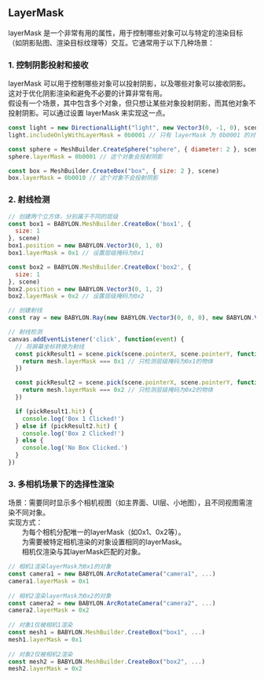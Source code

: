 ## LayerMask

layerMask 是一个非常有用的属性，用于控制哪些对象可以与特定的渲染目标（如阴影贴图、渲染目标纹理等）交互。它通常用于以下几种场景：   

### 1. 控制阴影投射和接收      
layerMask 可以用于控制哪些对象可以投射阴影，以及哪些对象可以接收阴影。这对于优化阴影渲染和避免不必要的计算非常有用。    
假设有一个场景，其中包含多个对象，但只想让某些对象投射阴影，而其他对象不投射阴影。可以通过设置 layerMask 来实现这一点。    
```javascript
const light = new DirectionalLight("light", new Vector3(0, -1, 0), scene)
light.includeOnlyWithLayerMask = 0b0001 // 只有 layerMask 为 0b0001 的对象会投射阴影

const sphere = MeshBuilder.CreateSphere("sphere", { diameter: 2 }, scene)
sphere.layerMask = 0b0001 // 这个对象会投射阴影

const box = MeshBuilder.CreateBox("box", { size: 2 }, scene)
box.layerMask = 0b0010 // 这个对象不会投射阴影
```

### 2. 射线检测

```javascript
// 创建两个立方体，分别属于不同的层级
const box1 = BABYLON.MeshBuilder.CreateBox('box1', {
  size: 1
}, scene)
box1.position = new BABYLON.Vector3(0, 1, 0)
box1.layerMask = 0x1 // 设置层级掩码为0x1

const box2 = BABYLON.MeshBuilder.CreateBox('box2', {
  size: 1
}, scene)
box2.position = new BABYLON.Vector3(0, 1, 2)
box2.layerMask = 0x2 // 设置层级掩码为0x2

// 创建射线
const ray = new BABYLON.Ray(new BABYLON.Vector3(0, 0, 0), new BABYLON.Vector3(0, 0, 1))

// 射线检测
canvas.addEventListener('click', function(event) {
  // 将屏幕坐标转换为射线
  const pickResult1 = scene.pick(scene.pointerX, scene.pointerY, function(mesh) {
    return mesh.layerMask === 0x1 // 只检测层级掩码为0x1的物体
  })

  const pickResult2 = scene.pick(scene.pointerX, scene.pointerY, function(mesh) {
    return mesh.layerMask === 0x2 // 只检测层级掩码为0x2的物体
  })

  if (pickResult1.hit) {
    console.log('Box 1 Clicked!')
  } else if (pickResult2.hit) {
    console.log('Box 2 Clicked!')
  } else {
    console.log('No Box Clicked.')
  }
})
```

### 3. 多相机场景下的选择性渲染
场景：需要同时显示多个相机视图（如主界面、UI层、小地图），且不同视图需渲染不同对象。   
实现方式：   
&emsp;&emsp;为每个相机分配唯一的layerMask（如0x1、0x2等）。   
&emsp;&emsp;为需要被特定相机渲染的对象设置相同的layerMask。    
&emsp;&emsp;相机仅渲染与其layerMask匹配的对象。   

```javascript
// 相机1渲染layerMask为0x1的对象
const camera1 = new BABYLON.ArcRotateCamera("camera1", ...)
camera1.layerMask = 0x1
 
// 相机2渲染layerMask为0x2的对象
const camera2 = new BABYLON.ArcRotateCamera("camera2", ...)
camera2.layerMask = 0x2
 
// 对象1仅被相机1渲染
const mesh1 = BABYLON.MeshBuilder.CreateBox("box1", ...)
mesh1.layerMask = 0x1
 
// 对象2仅被相机2渲染
const mesh2 = BABYLON.MeshBuilder.CreateBox("box2", ...)
mesh2.layerMask = 0x2
```